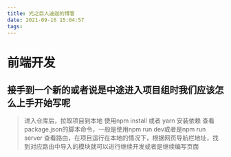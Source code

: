 ```yaml
---
title: 光之巨人迪迦的博客
date: 2021-09-16 15:04:57
tags:
---
```


# 前端开发

## 接手到一个新的或者说是中途进入项目组时我们应该怎么上手开始写呢

> 进入仓库后，拉取项目到本地
> 使用npm install 或者 yarn 安装依赖
> 查看package.json的脚本命令，一般是使用npm run dev或者是npm run server
> 查看路由，在项目运行在本地的情况下，根据网页导航栏地址，找到对应路由中导入的模块就可以进行继续开发或者是继续编写页面
